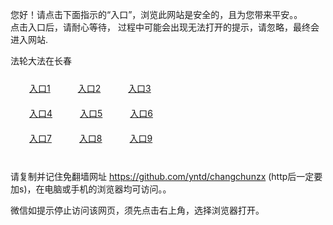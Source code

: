 您好！请点击下面指示的“入口”，浏览此网站是安全的，且为您带来平安。。 <br/>
点击入口后，请耐心等待， 过程中可能会出现无法打开的提示，请忽略，最终会进入网站. </br>

法轮大法在长春<br/>
<div style="padding:10px"><a style="margin:20px" target="_blank" href="https://d39tuvytdqb31g.cloudfront.net/2Qpsp?ftpeoqmx" id="ccLink1" rel="nofollow">入口1</a> <a target="_blank" style="margin:20px" href="https://d3gy8fa4iui2qj.cloudfront.net/2Qpsp?bowtflsk" id="ccLink2" rel="nofollow">入口2</a> <a style="margin:20px" target="_blank" href="https://dcit4ho6g1l1i.cloudfront.net/2Qpsp?ekrsn" id="ccLink3" rel="nofollow">入口3</a></div>

<div style="padding:10px" ><a style="margin:20px" target="_blank" href="https://d39tuvytdqb31g.cloudfront.net/2Qpsp?ftpeoqmx" id="ccLink4" rel="nofollow">入口4</a> <a style="margin:20px" href="https://d3gy8fa4iui2qj.cloudfront.net/2Qpsp?bowtflsk" target="_blank" id="ccLink5" rel="nofollow">入口5</a> <a style="margin:20px" href="https://dcit4ho6g1l1i.cloudfront.net/2Qpsp?ekrsn" target="_blank" id="ccLink6" rel="nofollow">入口6</a></div>

<div style="padding:10px"><a style="margin:20px" target="_blank" href="https://d39tuvytdqb31g.cloudfront.net/2Qpsp?ftpeoqmx" id="ccLink7" rel="nofollow">入口7</a> <a style="margin:20px" href="https://d3gy8fa4iui2qj.cloudfront.net/2Qpsp?bowtflsk" target="_blank" id="ccLink8" rel="nofollow">入口8</a> <a style="margin:20px" target="_blank" href="https://dcit4ho6g1l1i.cloudfront.net/2Qpsp?ekrsn" id="ccLink9" rel="nofollow">入口9</a></div>

<br/>



请复制并记住免翻墙网址 https://github.com/yntd/changchunzx (http后一定要加s)，在电脑或手机的浏览器均可访问。。<br/>

微信如提示停止访问该网页，须先点击右上角，选择浏览器打开。
